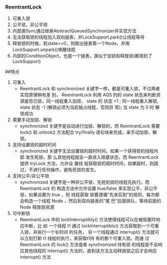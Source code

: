 

### ReentrantLock
1. 可重入锁
2. 公平锁，非公平锁
3. 内部类Sync通过继承AbstractQueuedSynchronizer并实现方法
4. 无法获取锁的线程加入双向链表，并LockSupport.park()让线程等待
5. 释放锁的时候，若state==0，则取出链表第一个Node，并用LockSupport.unpark()唤醒线程
6. 内部的ConditionObject，也是一个链表，类似于加锁和释放锁(都用到了LockSupport)

##特点
1. 可重⼊
   - ReentrantLock 和 synchronized 关键字⼀样，都是可重⼊锁，不过两者实现原理稍有差
   别， ReentrantLock 利⽤ AQS 的的 state 状态来判断资源是否已锁，同⼀线程重⼊加锁， state 的
   状态 +1 ; 同⼀线程重⼊解锁, state 状态 -1 (解锁必须为当前独占线程，否则异 常); 当 state 为 0 时
   解锁成功
2. 需要⼿动加锁、解锁
   - synchronized 关键字是⾃动进⾏加锁、解锁的，⽽ ReentrantLock 需要
   lock() 和 unlock() ⽅法配合 try/finally 语句块来完成，来⼿动加锁、解锁。
3. ⽀持设置锁的超时时间
   - synchronized 关键字⽆法设置锁的超时时间，如果⼀个获得锁的线程内部
   发⽣死锁，那 么其他线程就会⼀直进⼊阻塞状态，⽽ ReentrantLock 提供 tryLock ⽅法，允许设
   置线 程获取锁的超时时间，如果超时，则跳过，不进⾏任何操作，避免死锁的发⽣。
4. ⽀持公平/⾮公平锁
   - synchronized 关键字是⼀种⾮公平锁，先抢到锁的线程先执⾏。⽽
   ReentrantLock 的 构造⽅法中允许设置 true/false 来实现公平、⾮公平锁，如果设置为 true ，则
   线程获取 锁要遵循"先来后到"的规则，每次都会构造⼀个线程 Node ，然后到双向链表的"尾
   巴"后⾯排队，等待前⾯的 Node 释放锁资源
5. 可中断锁
   - ReentrantLock 中的 lockInterruptibly() ⽅法使得线程可以在被阻塞时响应中断，⽐ 如
   ⼀个线程 t1 通过 lockInterruptibly() ⽅法获取到⼀个可重⼊锁，并执⾏⼀个⻓时间 的任务，
   另⼀个线程通过 interrupt() ⽅法就可以⽴刻打断 t1 线程的执⾏，来获取t1持 有的那个可重⼊锁。⽽通
   过 ReentrantLock 的 lock() ⽅法或者 synchronized 持有锁 的线程是不会响应其他线程的
   interrupt() ⽅法的，直到该⽅法主动释放锁之后才会响应 interrupt() ⽅法
